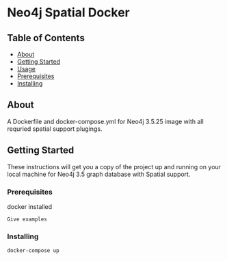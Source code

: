 # Neo4j Spatial Docker

## Table of Contents

- [About](#about)
- [Getting Started](#getting_started)
- [Usage](#usage)
- [Prerequisites](#prerequisites)
- [Installing](#installing)


## About <a name = "about"></a>

A Dockerfile and docker-compose.yml for Neo4j 3.5.25 image with all requried spatial support plugings.

## Getting Started <a name = "getting_started"></a>

These instructions will get you a copy of the project up and running on your local machine for Neo4j 3.5 graph database with Spatial support. 

### Prerequisites <a name = "prerequisites"></a>

docker installed

```
Give examples
```

### Installing <a name = "installing"></a>


```
docker-compose up 
```

